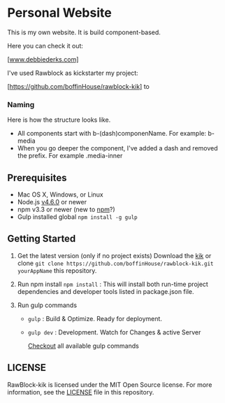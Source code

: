# Personal Website
This is my own website. It is build component-based.

Here you can check it out:

[www.debbiederks.com]

I've used Rawblock as kickstarter my project:

[https://github.com/boffinHouse/rawblock-kik] to

### Naming
Here is how the structure looks like.

- All components start with b-(dash)componenName. For example: b-media
- When you go deeper the component, I've added a dash and removed the prefix. For example .media-inner

## Prerequisites
- Mac OS X, Windows, or Linux
- Node.js [v4.6.0](https://nodejs.org/en/) or newer
- npm v3.3 or newer (new to [npm](https://docs.npmjs.com/getting-started/what-is-npm)?)
- Gulp installed global `npm install -g gulp`

## Getting Started

1. Get the latest version (only if no project exists)
Download the [kik](https://github.com/boffinHouse/rawblock-kik/archive/gh-pages.zip) or clone `git clone https://github.com/boffinHouse/rawblock-kik.git yourAppName` this repository.

2. Run npm install
`npm install` : This will install both run-time project dependencies and developer tools listed in package.json file.

3. Run gulp commands

    - `gulp` : Build & Optimize. Ready for deployment.
    - `gulp dev` : Development. Watch for Changes & active Server

        [Checkout](#) all available gulp commands

## LICENSE
RawBlock-kik is licensed under the MIT Open Source license. For more information, see the [LICENSE](https://github.com/boffinHouse/rawblock-kik/blob/gh-pages/LICENSE) file in this repository.


